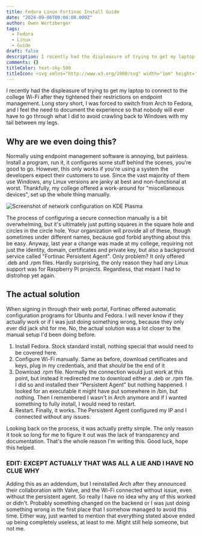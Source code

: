 ```yaml
---
title: Fedora Linux Fortinac Install Guide
date: "2024-09-06T00:00:00.000Z"
author: Owen Wertzberger
tags:
  - Fedora
  - Linux
  - Guide
draft: false
description: I recently had the displeasure of trying to get my laptop to connect to the college Wi-Fi after they tightened their restrictions on endpoint management. Long story short, I was forced to switch from Arch to Fedora, and I feel the need to document the experience so that nobody will ever have to go through what I did to avoid crawling back to Windows with my tail between my legs.
comments: {}
titleColor: text-sky-500
titleIcon: <svg xmlns="http://www.w3.org/2000/svg" width="1em" height="1em" viewBox="0 0 24 24"><path fill="currentColor" d="M12 2C6.5 2 2 6.47 2 12v7.73C2 21 3 22 4.27 22H12c5.53 0 10-4.5 10-10S17.5 2 12 2m2.03 4.12c1.68 0 3.26 1.28 3.26 3.06c0 .16 0 .32-.02.51c-.05.47-.48.81-.95.75a.836.836 0 0 1-.7-.98c0-.06.01-.14.01-.28c0-1.01-.82-1.4-1.6-1.4s-1.48.66-1.48 1.4c.01.85 0 1.7 0 2.56l1.45-.02c1.12-.02 1.13 1.68 0 1.67l-1.45.01l-.01 2.39c-.18 1.88-1.77 3.37-3.69 3.37c-2.03 0-3.71-1.66-3.71-3.7A3.8 3.8 0 0 1 9 11.74l1.15-.01v1.67L9 13.41h-.03c-1.16.03-2.15.82-2.16 2.06c0 1.12.91 2.03 2.04 2.03c1.15 0 2.03-.83 2.03-2.03c.02-2.01-.01-4.22 0-6.3c0-.12.01-.21.02-.34c.19-1.54 1.57-2.71 3.13-2.71"/></svg>
---
```


I recently had the displeasure of trying to get my laptop to connect to the
college Wi-Fi after they tightened their restrictions on endpoint management.
Long story short, I was forced to switch from Arch to Fedora, and I feel the
need to document the experience so that nobody will ever have to go through what
I did to avoid crawling back to Windows with my tail between my legs.

## Why are we even doing this?

Normally using endpoint management software is annoying, but painless. Install a
program, run it, it configures some stuff behind the scenes, you're good to go.
However, this only works if you're using a system the developers expect their
customers to use. Since the vast majority of them use Windows, any Linux
versions are janky at best and non-functional at worst. Thankfully, my college
offered a work-around for "miscellaneous devices", set up the whole thing
manually.

![Screenshot of network configuration on KDE Plasma](/Screenshot_20240906_114655.png "Clear as mud, even without the juicy details")

The process of configuring a secure connection manually is a bit overwhelming,
but it's ultimately just putting squares in the square hole and circles in the
circle hole. Your organization will provide all of these, though sometimes under
different names, because god forbid anything about this be easy. Anyway, last
year a change was made at my college, requiring not just the identity, domain,
certificates and private key, but also a background service called "Fortinac
Persistent Agent". Only problem? It only offered .deb and .rpm files. Hardly
surprising, the only reason they had _any_ Linux support was for Raspberry Pi
projects. Regardless, that meant I had to distrohop yet again.

## The actual solution

When signing in through their web portal, Fortinac offered automatic
configuration programs for Ubuntu and Fedora. I will never know if they actually
work or if I was just doing something wrong, because they only ever did jack
shit for me. No, the actual solution was a lot closer to the manual setup I'd
been doing before.

1. Install Fedora. Stock standard install, nothing special that would need to be
   covered here.
2. Configure Wi-Fi manually. Same as before, download certificates and keys,
   plug in my credentials, and that _should_ be the end of it
3. Download .rpm file. Normally the connection would just work at this point,
   but instead it redirected me to download either a .deb or .rpm file. I did so
   and installed their "Persistent Agent" but nothing happened. I looked for an
   executable it might have put somewhere in /bin, but nothing. Then I
   remembered I wasn't in Arch anymore and if I wanted something to fully
   install, I would need to restart.
4. Restart. Finally, it works. The Persistent Agent configured my IP and I
   connected without any issues.

Looking back on the process, it was actually pretty simple. The only reason it
took so long for me to figure it out was the lack of transparency and
documentation. That's the whole reason I'm writing this. Good luck, hope this
helped.

### EDIT: EXCEPT ACTUALLY THAT WAS ALL A LIE AND I HAVE NO CLUE WHY

Adding this as an addendum, but I reinstalled Arch after they announced their
collaboration with Valve, and the Wi-Fi connected without issue, even without
the persistent agent. So really I have no idea why any of this worked or didn't.
Probably something changed on the backend or I was just doing something wrong in
the first place that I somehow managed to avoid this time. Either way, just
wanted to mention that everything stated above ended up being completely
useless, at least to me. Might still help someone, but not me.
